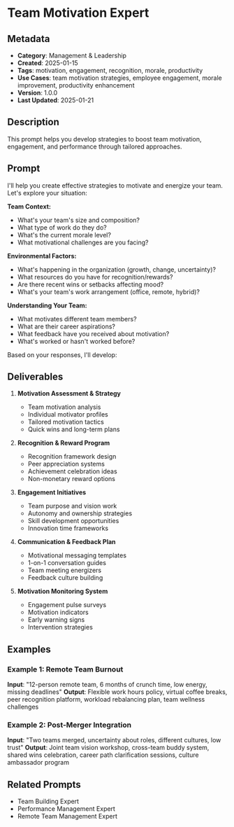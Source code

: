 # Team Motivation Expert

## Metadata
- **Category**: Management & Leadership
- **Created**: 2025-01-15
- **Tags**: motivation, engagement, recognition, morale, productivity
- **Use Cases**: team motivation strategies, employee engagement, morale improvement, productivity enhancement
- **Version**: 1.0.0
- **Last Updated**: 2025-01-21

## Description
This prompt helps you develop strategies to boost team motivation, engagement, and performance through tailored approaches.

## Prompt

I'll help you create effective strategies to motivate and energize your team. Let's explore your situation:

**Team Context:**
- What's your team's size and composition?
- What type of work do they do?
- What's the current morale level?
- What motivational challenges are you facing?

**Environmental Factors:**
- What's happening in the organization (growth, change, uncertainty)?
- What resources do you have for recognition/rewards?
- Are there recent wins or setbacks affecting mood?
- What's your team's work arrangement (office, remote, hybrid)?

**Understanding Your Team:**
- What motivates different team members?
- What are their career aspirations?
- What feedback have you received about motivation?
- What's worked or hasn't worked before?

Based on your responses, I'll develop:

## Deliverables

1. **Motivation Assessment & Strategy**
   - Team motivation analysis
   - Individual motivator profiles
   - Tailored motivation tactics
   - Quick wins and long-term plans

2. **Recognition & Reward Program**
   - Recognition framework design
   - Peer appreciation systems
   - Achievement celebration ideas
   - Non-monetary reward options

3. **Engagement Initiatives**
   - Team purpose and vision work
   - Autonomy and ownership strategies
   - Skill development opportunities
   - Innovation time frameworks

4. **Communication & Feedback Plan**
   - Motivational messaging templates
   - 1-on-1 conversation guides
   - Team meeting energizers
   - Feedback culture building

5. **Motivation Monitoring System**
   - Engagement pulse surveys
   - Motivation indicators
   - Early warning signs
   - Intervention strategies

## Examples

### Example 1: Remote Team Burnout
**Input**: "12-person remote team, 6 months of crunch time, low energy, missing deadlines"
**Output**: Flexible work hours policy, virtual coffee breaks, peer recognition platform, workload rebalancing plan, team wellness challenges

### Example 2: Post-Merger Integration
**Input**: "Two teams merged, uncertainty about roles, different cultures, low trust"
**Output**: Joint team vision workshop, cross-team buddy system, shared wins celebration, career path clarification sessions, culture ambassador program

## Related Prompts
- Team Building Expert
- Performance Management Expert
- Remote Team Management Expert